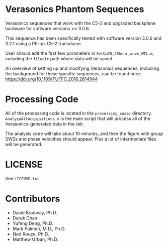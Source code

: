 # Verasonics Phantom Sequences
Verasonics sequences that work with the C5-2 and upgraded backplane hardware
for software versions >= 3.0.6.

This sequence has been specifically tested with software version 3.0.6 and
3.2.1 using a Philips C5-2 transducer.

User should edit the first few parameters in `SetUpC5_2Shear_wave_MTL.m`,
including the `filedir` path where data will be saved.

An overview of setting up and modifying Verasonics sequences, including the
background for these specific sequences, can be found here:
https://doi.org/10.1109/TUFFC.2016.2614944

# Processing Code
All of the processing code is located in the `processing_code/` directory.
`AnalyzeAllAcquisitions.m` is the main script that will process all of the
Verasonics-generated data in the `CWD`.

The analysis code will take about 10 minutes, and then the figure with group
SWSs and phase velocities should appear.  Plus a lot of intermediate files will
be generated.

# LICENSE
See `LICENSE.txt`.

# Contributors
* David Bradway, Ph.D.
* Derek Chan
* Yufeng Deng, Ph.D.
* Mark Palmeri, M.D., Ph.D.
* Ned Rouze, Ph.D.
* Matthew Urban, Ph.D.
